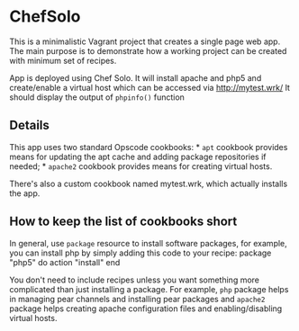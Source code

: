 ChefSolo
========

This is a minimalistic Vagrant project that creates a single page web app. The main purpose is to demonstrate
how a working project can be created with minimum set of recipes.

App is deployed using Chef Solo. It will install apache and php5 and create/enable a virtual host which can be
accessed via http://mytest.wrk/ It should display the output of `phpinfo()` function

Details
-------

This app uses two standard Opscode cookbooks:
    * `apt` cookbook provides means for updating the apt cache and adding package repositories if needed;
    * `apache2` cookbook provides means for creating virtual hosts.

There's also a custom cookbook named mytest.wrk, which actually installs the app.

How to keep the list of cookbooks short
---------------------------------------

In general, use `package` resource to install software packages, for example, you can install php by simply adding
this code to your recipe:
    package "php5" do
        action "install"
    end

You don't need to include recipes unless you want something more complicated than just installing a package.
For example, `php` package helps in managing pear channels and installing pear packages and `apache2` package
helps creating apache configuration files and enabling/disabling virtual hosts.
